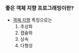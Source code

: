 ### 좋은 객체 지향 프로그래밍이란?
- [객체 지향](<3. 절차 지향 프로그래밍, 객체 지향 프로그래밍.md>) 특징으로는
	1. 추상화
	2. 캡슐화
	3. 상속
	4. 다형성